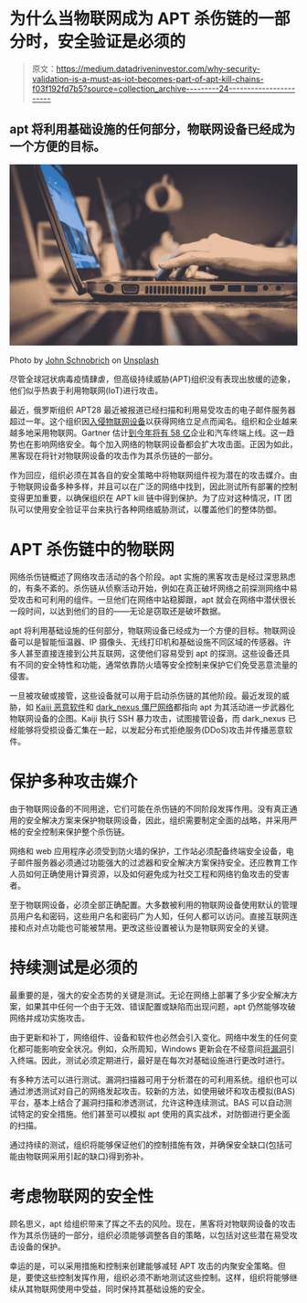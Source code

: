 # 为什么当物联网成为 APT 杀伤链的一部分时，安全验证是必须的

> 原文：<https://medium.datadriveninvestor.com/why-security-validation-is-a-must-as-iot-becomes-part-of-apt-kill-chains-f03f192fd7b5?source=collection_archive---------24----------------------->

## apt 将利用基础设施的任何部分，物联网设备已经成为一个方便的目标。

![](img/88c394c7d4ca703a92c43de92b3509a6.png)

Photo by [John Schnobrich](https://unsplash.com/@johnschno?utm_source=medium&utm_medium=referral) on [Unsplash](https://unsplash.com?utm_source=medium&utm_medium=referral)

尽管全球冠状病毒疫情肆虐，但高级持续威胁(APT)组织没有表现出放缓的迹象，他们似乎热衷于利用物联网(IoT)进行攻击。

最近，俄罗斯组织 APT28 最近被报道已经扫描和利用易受攻击的电子邮件服务器超过一年。这个组织因[入侵物联网设备](https://www.zdnet.com/article/microsoft-russian-state-hackers-are-using-iot-devices-to-breach-enterprise-networks/)以获得网络立足点而闻名。组织和企业越来越多地采用物联网。Gartner 估计[到今年将有 58 亿](https://www.gartner.com/en/newsroom/press-releases/2019-08-29-gartner-says-5-8-billion-enterprise-and-automotive-io)企业和汽车终端上线。这一趋势也在影响网络安全。每个加入网络的物联网设备都会扩大攻击面。正因为如此，黑客现在将针对物联网设备的攻击作为其杀伤链的一部分。

作为回应，组织必须在其各自的安全策略中将物联网组件视为潜在的攻击媒介。由于物联网设备多种多样，并且可以在广泛的网络中找到，因此测试所有部署的控制变得更加重要，以确保组织在 APT kill 链中得到保护。为了应对这种情况，IT 团队可以使用安全验证平台来执行各种网络威胁测试，以覆盖他们的整体防御。

# APT 杀伤链中的物联网

网络杀伤链概述了网络攻击活动的各个阶段。apt 实施的黑客攻击是经过深思熟虑的，有条不紊的。杀伤链从侦察活动开始，例如在真正破坏网络之前探测网络中易受攻击和可利用的组件。一旦他们在网络中站稳脚跟，apt 就会在网络中潜伏很长一段时间，以达到他们的目的——无论是窃取还是破坏数据。

apt 将利用基础设施的任何部分，物联网设备已经成为一个方便的目标。物联网设备可以是智能恒温器、IP 摄像头、无线打印机和基础设施不同区域的传感器。许多人甚至直接连接到公共互联网，这使他们容易受到 apt 的探测。这些设备还具有不同的安全特性和功能，通常依靠防火墙等安全控制来保护它们免受恶意流量的侵害。

一旦被攻破或接管，这些设备就可以用于启动杀伤链的其他阶段。最近发现的威胁，如 [Kaiji 恶意软件](https://iottechnews.com/news/2020/may/05/kaji-malware-iot-devices-ssh-brute-force-attacks/)和 [dark_nexus 僵尸网络](https://iottechnews.com/news/2020/apr/14/bitdefender-botnet-targeting-iot-devices/)都指向 apt 为其活动进一步武器化物联网设备的企图。Kaiji 执行 SSH 暴力攻击，试图接管设备，而 dark_nexus 已经能够将受损设备汇集在一起，以发起分布式拒绝服务(DDoS)攻击并传播恶意软件。

# 保护多种攻击媒介

由于物联网设备的不同用途，它们可能在杀伤链的不同阶段发挥作用。没有真正通用的安全解决方案来保护物联网设备，因此，组织需要制定全面的战略，并采用严格的安全控制来保护整个杀伤链。

网络和 web 应用程序必须受到防火墙的保护，工作站必须配备终端安全设备，电子邮件服务器必须通过功能强大的过滤器和安全解决方案保持安全。还应教育工作人员如何正确使用计算资源，以及如何避免成为社交工程和网络钓鱼攻击的受害者。

至于物联网设备，必须全部正确配置。大多数被利用的物联网设备使用默认的管理员用户名和密码，这些用户名和密码广为人知，任何人都可以访问。直接互联网连接和点对点功能也可能被禁用。更改这些设置被认为是物联网安全的关键。

# 持续测试是必须的

最重要的是，强大的安全态势的关键是测试。无论在网络上部署了多少安全解决方案，如果其中任何一个由于无效、错误配置或缺陷而出现问题，apt 仍然能够攻破网络并成功实施攻击。

由于更新和补丁，网络组件、设备和软件也必然会引入变化。网络中发生的任何变化都可能影响安全状况。例如，众所周知，Windows 更新会在不经意间[将漏洞](https://techcrunch.com/2020/03/12/microsoft-releases-emergency-patch-for-leaked-windows-10-security-bug/)引入终端。因此，测试必须定期进行，最好是在每次对基础设施进行更改时进行。

有多种方法可以进行测试。漏洞扫描器可用于分析潜在的可利用系统。组织也可以通过渗透测试对自己的网络发起攻击。较新的方法，如使用破坏和攻击模拟(BAS)平台，基本上结合了漏洞扫描和渗透测试，允许这种连续测试。BAS 可以自动测试特定的安全措施。他们甚至可以模拟 apt 使用的真实战术，对防御进行更全面的扫描。

通过持续的测试，组织将能够保证他们的控制措施有效，并确保安全缺口(包括可能由物联网采用引起的缺口)得到弥补。

# 考虑物联网的安全性

顾名思义，apt 给组织带来了挥之不去的风险。现在，黑客将对物联网设备的攻击作为其杀伤链的一部分，组织必须能够调整各自的策略，以包括对这些潜在易受攻击设备的保护。

幸运的是，可以采用措施和控制来创建能够减轻 APT 攻击的内聚安全策略。但是，要使这些控制发挥作用，组织必须不断地测试这些控制。这样，组织将能够继续从其物联网使用中受益，同时保持其基础设施的安全。